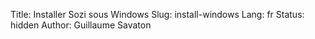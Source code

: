Title: Installer Sozi sous Windows
Slug: install-windows
Lang: fr
Status: hidden
Author: Guillaume Savaton

<!-- TODO -->
